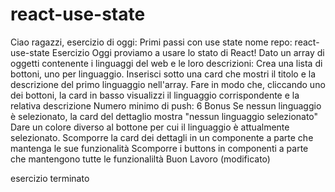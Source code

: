 # react-use-state

Ciao ragazzi, esercizio di oggi: Primi passi con use state
nome repo: react-use-state
Esercizio
Oggi proviamo a usare lo stato di React!
Dato un array di oggetti contenente i linguaggi del web e le loro descrizioni:
Crea una lista di bottoni, uno per linguaggio.
Inserisci sotto una card che mostri il titolo e la descrizione del primo linguaggio nell'array.
Fare in modo che, cliccando uno dei bottoni, la card in basso visualizzi il linguaggio corrispondente e la relativa descrizione
Numero minimo di push: 6
Bonus
Se nessun linguaggio è selezionato, la card del dettaglio mostra "nessun linguaggio selezionato"
Dare un colore diverso al bottone per cui il linguaggio è attualmente selezionato.
Scomporre la card dei dettagli in un componente a parte che mantenga le sue funzionalità
Scomporre i buttons in componenti a parte che mantengono tutte le funzionaliltà
Buon Lavoro (modificato) 

esercizio terminato